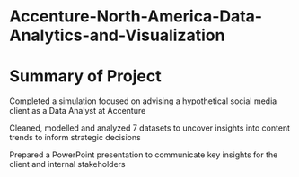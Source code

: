 # Accenture-North-America-Data-Analytics-and-Visualization

# Summary of Project

Completed a simulation focused on advising a hypothetical social media client as a Data Analyst at Accenture

Cleaned, modelled and analyzed 7 datasets to uncover insights into content trends to inform strategic decisions

Prepared a PowerPoint presentation to communicate key insights for the client and internal stakeholders
